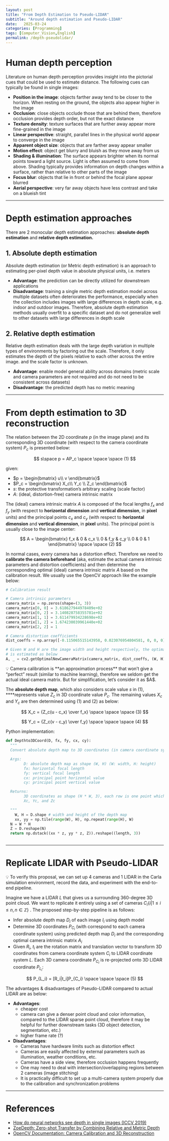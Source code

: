 ```yaml
---
layout: post
title: "From Depth Estimation to Pseudo-LIDAR"
subtitle: "Around depth estimation and Pseudo-LIDAR"
date:   2025-03-24
categories: [Programming]
tags: [Computer_Vision,English]
permalink: /depth-pseudolidar/
---
```


# Human depth perception

Literature on human depth perception provides insight into the pictorial cues that could be used to estimate distance. The following cues can typically be found in single images:

- **Position in the image**: objects farther away tend to be closer to the horizon. When resting on the ground, the objects also appear higher in the image
- **Occlusion**: close objects occlude those that are behind them, therefore occlusion provides depth order, but not the exact distance
- **Texture density**: texture surfaces that are further away appear more fine-grained in the image
- **Linear perspective**: straight, parallel lines in the physical world appear to converge in the image
- **Apparent object size**: objects that are farther away appear smaller
- **Motion effect**: object get blurry and bluish as they move away from us
- **Shading & illumination**: The surface appears brighter when its normal points toward a light source. Light is often assumed to come from above. Shading typically provides information on depth changes within a surface, rather than relative to other parts of the image
- **Focus blur**: objects that lie in front or behind the focal plane appear blurred
- **Aerial perspective**: very far away objects have less contrast and take on a blueish tint

---

# Depth estimation approaches

There are 2 monocular depth estimation approaches: **absolute depth estimation** and **relative depth estimation.**

## 1. Absolute depth estimation

Absolute depth estimation (or Metric depth estimation) is an approach to estimating per-pixel depth value in absolute physical units, i.e. meters

- **Advantage**: the prediction can be directly utilized for downstream applications
- **Disadvantage**: training a single metric depth estimation model across multiple datasets often deteriorates the performance, especially when the collection includes images with large differences in depth scale, e.g. indoor and outdoor images. Therefore, absolute depth estimation methods usually overfit to a specific dataset and do not generalize well to other datasets with large differences in depth scale

## 2. Relative depth estimation

Relative depth estimation deals with the large depth variation in multiple types of environments by factoring out the scale. Therefore, it only estimates the depth of the pixels relative to each other across the entire image. and the scale factor is unknown.

- **Advantage**: enable model general ability across domains (metric scale and camera parameters are not required and do not need to be consistent across datasets)
- **Disadvantage**: the predicted depth has no metric meaning

---

# From depth estimation to 3D reconstruction

The relation between the 2D coordinate $p$ (in the image plane) and its corresponding 3D coordinate (with respect to the camera coordinate system) $P_c$ is presented below:

$$
s\space p = AP_c \space \space \space (1)
$$

given:

- $p = \begin{bmatrix} u\\ v \end{bmatrix}$
- $P_c = \begin{bmatrix} X_c\\ Y_c \\ Z_c \end{bmatrix}$
- $s$: the protective transformation’s arbitrary scaling (scale factor)
- $A$: (ideal, distortion-free) camera intrinsic matrix

The (ideal) camera intrinsic matrix $A$ is composed of the focal lengths $f_x$ and $f_y$ (with respect to **horizontal dimension** and **vertical dimension**, in **pixel** units) and the principal points $c_x$ and $c_y$ (with respect to **horizontal dimension** and **vertical dimension**, in **pixel** units). The principal point is usually close to the image center:

$$
A = \begin{bmatrix} f_x & 0 & c_x \\ 0 & f_y & c_y \\ 0 & 0 & 1 \end{bmatrix}  \space \space (2)
$$

In normal cases, every camera has a distortion effect. Therefore we need to **calibrate the camera beforehand** (aka, estimate the actual camera intrinsic parameters and distortion coefficients) and then determine the corresponding optimal (ideal) camera intrinsic matrix $A$ based on the calibration result. We usually use the OpenCV approach like the example below:

```python
# Calibration result

# Camera intrinsic parameters
camera_matrix = np.zeros(shape=(3, 3))
camera_matrix[0, 0] = 3.618627944978409e+02
camera_matrix[0, 2] = 3.140828758355781e+02
camera_matrix[1, 1] = 3.611479934228698e+02
camera_matrix[1, 2] = 1.674230039961440e+02
camera_matrix[2, 2] = 1

# Camera distortion coefficients
dist_coeffs = np.array([-0.115065515143958, 0.023076954804581, 0, 0, 0]) 

# Given W and H are the image width and height respectively, the optimal camera matrix A
# is estimated as below
A, _ = cv2.getOptimalNewCameraMatrix(camera_matrix, dist_coeffs, (W, H), 1)
```

<aside>
💡 Camera calibration is **an approximation process** that won’t give a “perfect” result (similar to machine learning), therefore we seldom get the actual ideal camera matrix. But for simplification, let’s consider it as $A$.

</aside>

The **absolute depth map**, which also considers scale value $s$ in $(1)$, ****represents value $Z_c$ in 3D coordinate value $P_c$. The remaining values $X_c$ and $Y_c$ are then determined using $(1)$ and $(2)$ as below:

$$
X_c = {Z_c(u - c_x) \over f_x} \space \space \space (3)
$$

$$
Y_c = {Z_c(v - c_y) \over f_y} \space \space \space (4)
$$

Python implementation:

```python
def Depthto3DCoord(D, fx, fy, cx, cy):
  """
  Convert absolute depth map to 3D coordinates (in camera coordinate system)

  Args:
        D: absolute depth map as shape (W, H) (W: width, H: height)
        fx: horizontal focal length
        fy: vertical focal length
        cx: principal point horizontal value
        cy: principal point vertical value

  Returns:
        3D coordinates as shape (H * W, 3), each row is one point which contains 3 values
        Xc, Yc, and Zc

  """
	W, H = D.shape # width and height of the depth map
	xx, yy = np.tile(range(W), H), np.repeat(range(H), W)
  N = W * H
  Z = D.reshape(N)
  return np.dstack((xx * z, yy * z, Z)).reshape((length, 3))
	
```

---

# Replicate LIDAR with Pseudo-LIDAR

<aside>
💡 To verify this proposal, we can set up 4 cameras and 1 LIDAR in the Carla simulation environment, record the data, and experiment with the end-to-end pipeline.

</aside>

Imagine we have a LIDAR $L$ that gives us a surrounding 360-degree 3D point cloud. We want to replicate it entirely using a set of cameras $C_i \{i| 1\leq i\leq n, n \in \mathbb{Z} \}$
. The proposed step-by-step pipeline is as follows:

- Infer absolute depth map $D_i$ of each image $I_i$ using depth model
- Determine 3D coordinates $P_{C_i}$ (with correspond to each camera coordinate system) using predicted depth map $D_i$ and the corresponding optimal camera intrinsic matrix $A_i$
- Given $R_i$, $t_i$ are the rotation matrix and translation vector to transform 3D coordinates from camera coordinate system $C_i$ to LIDAR coordinate system $L$. Each 3D camera coordinate $P_{C_i}$ is re-projected onto 3D LIDAR coordinate $P_{L_i}$:

$$
P_{L_i} = [R_i|t_i]P_{C_i} \space \space \space (5)
$$

The advantages & disadvantages of Pseudo-LIDAR compared to actual LIDAR are as below:

- **Advantages**:
    - cheaper cost
    - camera can give a denser point cloud and color information, compared to the LIDAR sparse point cloud, therefore it may be helpful for further downstream tasks (3D object detection, segmentation, etc.)
    - higher frame rate (?)
- **Disadvantages**:
    - Cameras have hardware limits such as distortion effect
    - Cameras are easily affected by external parameters such as illumination, weather conditions, etc.
    - Cameras have a side view, therefore occlusion happens frequently
    - One may need to deal with intersection/overlapping regions between 2 cameras (image stitching)
    - It is practically difficult to set up a multi-camera system properly due to the calibration and synchronization problems

---

# References

- [How do neural networks see depth in single images (ICCV 2019)](https://openaccess.thecvf.com/content_ICCV_2019/papers/van_Dijk_How_Do_Neural_Networks_See_Depth_in_Single_Images_ICCV_2019_paper.pdf)
- [ZoeDepth: Zero-shot Transfer by Combining Relative and Metric Depth](https://arxiv.org/pdf/2302.12288.pdf)
- [OpenCV Documentation: Camera Calibration and 3D Reconstruction](https://docs.opencv.org/3.4/d9/d0c/group__calib3d.html)
